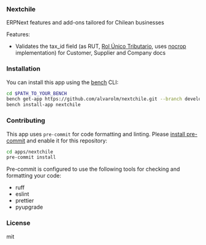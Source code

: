 ### Nextchile

ERPNext features and add-ons tailored for Chilean businesses

Features:

- Validates the tax_id field (as RUT, [Rol Único Tributario](https://es.wikipedia.org/wiki/Rol_%C3%9Anico_Tributario), uses [nocrop](https://github.com/nocrop/Rut-Chileno-en-Python) implementation) for Customer, Supplier and Company docs


### Installation

You can install this app using the [bench](https://github.com/frappe/bench) CLI:

```bash
cd $PATH_TO_YOUR_BENCH
bench get-app https://github.com/alvarolm/nextchile.git --branch develop
bench install-app nextchile
```

### Contributing

This app uses `pre-commit` for code formatting and linting. Please [install pre-commit](https://pre-commit.com/#installation) and enable it for this repository:

```bash
cd apps/nextchile
pre-commit install
```

Pre-commit is configured to use the following tools for checking and formatting your code:

- ruff
- eslint
- prettier
- pyupgrade

### License

mit
